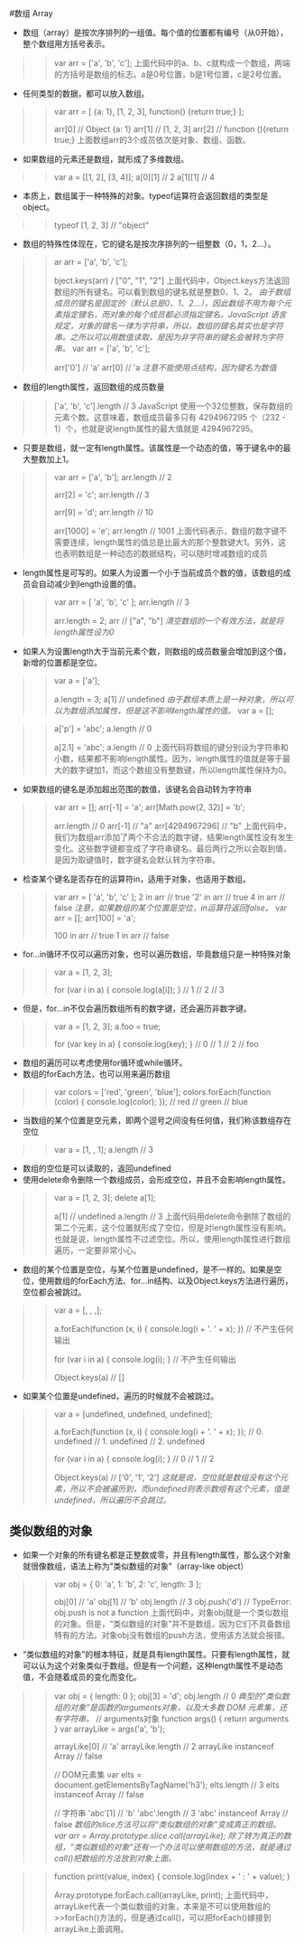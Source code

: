 ﻿#数组 Array
* 数组（array）是按次序排列的一组值。每个值的位置都有编号（从0开始），整个数组用方括号表示。
>> var arr = ['a', 'b', 'c'];
> 上面代码中的a、b、c就构成一个数组，两端的方括号是数组的标志。a是0号位置，b是1号位置，c是2号位置。
* 任何类型的数据，都可以放入数组。
>> var arr = [
>>   {a: 1},
>>   [1, 2, 3],
>>   function() {return true;}
>> ];
>> 
>> arr[0] // Object {a: 1}
>> arr[1] // [1, 2, 3]
>> arr[2] // function (){return true;}
> 上面数组arr的3个成员依次是对象、数组、函数。
* 如果数组的元素还是数组，就形成了多维数组。
>> var a = [[1, 2], [3, 4]];
>> a[0][1] // 2
>> a[1][1] // 4
* 本质上，数组属于一种特殊的对象。typeof运算符会返回数组的类型是object。
>> typeof [1, 2, 3] // "object"
* 数组的特殊性体现在，它的键名是按次序排列的一组整数（0，1，2...）。

>> ar arr = ['a', 'b', 'c'];
>> 
>> bject.keys(arr)
>> / ["0", "1", "2"]
> 上面代码中，Object.keys方法返回数组的所有键名。可以看到数组的键名就是整数0、1、2。
*由于数组成员的键名是固定的（默认总是0、1、2...），因此数组不用为每个元素指定键名，而对象的每个成员都必须指定键名。JavaScript 语言规定，对象的键名一律为字符串，所以，数组的键名其实也是字符串。之所以可以用数值读取，是因为非字符串的键名会被转为字符串。*
>> var arr = ['a', 'b', 'c'];
>> 
>> arr['0'] // 'a'
>> arr[0] // 'a
*注意不能使用点结构，因为键名为数值*
* 数组的length属性，返回数组的成员数量
>> ['a', 'b', 'c'].length // 3
> JavaScript 使用一个32位整数，保存数组的元素个数。这意味着，数组成员最多只有 4294967295 个（232 - 1）个，也就是说length属性的最大值就是 4294967295。

* 只要是数组，就一定有length属性。该属性是一个动态的值，等于键名中的最大整数加上1。
>> var arr = ['a', 'b'];
>> arr.length // 2
>> 
>> arr[2] = 'c';
>> arr.length // 3
>> 
>> arr[9] = 'd';
>> arr.length // 10
>> 
>> arr[1000] = 'e';
>> arr.length // 1001
> 上面代码表示，数组的数字键不需要连续，length属性的值总是比最大的那个整数键大1。另外，这也表明数组是一种动态的数据结构，可以随时增减数组的成员
* length属性是可写的。如果人为设置一个小于当前成员个数的值，该数组的成员会自动减少到length设置的值。    
>> var arr = [ 'a', 'b', 'c' ];
>> arr.length // 3
>> 
>> arr.length = 2;
>> arr // ["a", "b"]
*清空数组的一个有效方法，就是将length属性设为0*
* 如果人为设置length大于当前元素个数，则数组的成员数量会增加到这个值，新增的位置都是空位。
>> var a = ['a'];
>> 
>> a.length = 3;
>> a[1] // undefined
*由于数组本质上是一种对象，所以可以为数组添加属性，但是这不影响length属性的值。*
>> var a = [];

>> a['p'] = 'abc';
>> a.length // 0
>> 
>> a[2.1] = 'abc';
>> a.length // 0
> 上面代码将数组的键分别设为字符串和小数，结果都不影响length属性。因为，length属性的值就是等于最大的数字键加1，而这个数组没有整数键，所以length属性保持为0。
* 如果数组的键名是添加超出范围的数值，该键名会自动转为字符串
>> var arr = [];
>> arr[-1] = 'a';
>> arr[Math.pow(2, 32)] = 'b';
>> 
>> arr.length // 0
>> arr[-1] // "a"
>> arr[4294967296] // "b"
> 上面代码中，我们为数组arr添加了两个不合法的数字键，结果length属性没有发生变化。这些数字键都变成了字符串键名。最后两行之所以会取到值，是因为取键值时，数字键名会默认转为字符串。

* 检查某个键名是否存在的运算符in，适用于对象，也适用于数组。
>> var arr = [ 'a', 'b', 'c' ];
>> 2 in arr  // true
>> '2' in arr // true
>> 4 in arr // false
*注意，如果数组的某个位置是空位，in运算符返回false。*
>> var arr = [];
>> arr[100] = 'a';
>> 
>> 100 in arr // true
>> 1 in arr // false
* for...in循环不仅可以遍历对象，也可以遍历数组，毕竟数组只是一种特殊对象
>> var a = [1, 2, 3];
>> 
>> for (var i in a) {
>>   console.log(a[i]);
>> }
>> // 1
>> // 2
>> // 3
* 但是，for...in不仅会遍历数组所有的数字键，还会遍历非数字键。
>> var a = [1, 2, 3];
>> a.foo = true;
>> 
>> for (var key in a) {
>>   console.log(key);
>> }
>> // 0
>> // 1
>> // 2
>> // foo
* 数组的遍历可以考虑使用for循环或while循环。
* 数组的forEach方法，也可以用来遍历数组
>> var colors = ['red', 'green', 'blue'];
>> colors.forEach(function (color) {
>>   console.log(color);
>> });
>> // red
>> // green
>> // blue
* 当数组的某个位置是空元素，即两个逗号之间没有任何值，我们称该数组存在空位
>> var a = [1, , 1];
>> a.length // 3
* 数组的空位是可以读取的，返回undefined
* 使用delete命令删除一个数组成员，会形成空位，并且不会影响length属性。
>> var a = [1, 2, 3];
>> delete a[1];
>> 
>> a[1] // undefined
>> a.length // 3
> 上面代码用delete命令删除了数组的第二个元素，这个位置就形成了空位，但是对length属性没有影响。也就是说，length属性不过滤空位。所以，使用length属性进行数组遍历，一定要非常小心。
* 数组的某个位置是空位，与某个位置是undefined，是不一样的。如果是空位，使用数组的forEach方法、for...in结构、以及Object.keys方法进行遍历，空位都会被跳过。
>> var a = [, , ,];
>> 
>> a.forEach(function (x, i) {
>>   console.log(i + '. ' + x);
>> })
>> // 不产生任何输出
>> 
>> for (var i in a) {
>>   console.log(i);
>> }
>> // 不产生任何输出
>> 
>> Object.keys(a)
>> // []
* 如果某个位置是undefined，遍历的时候就不会被跳过。
>> var a = [undefined, undefined, undefined];
>> 
>> a.forEach(function (x, i) {
>>   console.log(i + '. ' + x);
>> });
>> // 0. undefined
>> // 1. undefined
>> // 2. undefined
>> 
>> for (var i in a) {
>>   console.log(i);
>> }
>> // 0
>> // 1
>> // 2
>> 
>> Object.keys(a)
>> // ['0', '1', '2']
> *这就是说，空位就是数组没有这个元素，所以不会被遍历到，而undefined则表示数组有这个元素，值是undefined，所以遍历不会跳过。*

## 类似数组的对象
* 如果一个对象的所有键名都是正整数或零，并且有length属性，那么这个对象就很像数组，语法上称为“类似数组的对象”（array-like object）
>> var obj = {
>>   0: 'a',
>>   1: 'b',
>>   2: 'c',
>>   length: 3
>> };
>> 
>> obj[0] // 'a'
>> obj[1] // 'b'
>> obj.length // 3
>> obj.push('d') // TypeError: obj.push is not a function
> 上面代码中，对象obj就是一个类似数组的对象。但是，“类似数组的对象”并不是数组，因为它们不具备数组特有的方法。对象obj没有数组的push方法，使用该方法就会报错。
* “类似数组的对象”的根本特征，就是具有length属性。只要有length属性，就可以认为这个对象类似于数组。但是有一个问题，这种length属性不是动态值，不会随着成员的变化而变化。
>> var obj = {
>>   length: 0
>> };
>> obj[3] = 'd';
>> obj.length // 0
*典型的“类似数组的对象”是函数的arguments对象，以及大多数 DOM 元素集，还有字符串。*
>> // arguments对象
>> function args() { return arguments }
>> var arrayLike = args('a', 'b');
>> 
>> arrayLike[0] // 'a'
>> arrayLike.length // 2
>> arrayLike instanceof Array // false
>> 
>> // DOM元素集
>> var elts = document.getElementsByTagName('h3');
>> elts.length // 3
>> elts instanceof Array // false
>> 
>> // 字符串
>> 'abc'[1] // 'b'
>> 'abc'.length // 3
>> 'abc' instanceof Array // false
*数组的slice方法可以将“类似数组的对象”变成真正的数组。* 
> *var arr = Array.prototype.slice.call(arrayLike);*
*除了转为真正的数组，“类似数组的对象”还有一个办法可以使用数组的方法，就是通过call()把数组的方法放到对象上面。*

>>function print(value, index) {
>>  console.log(index + ' : ' + value);
>>}
>>
>>Array.prototype.forEach.call(arrayLike, print);
>>上面代码中，arrayLike代表一个类似数组的对象，本来是不可以使用数组的>>forEach()方法的，但是通过call()，可以把forEach()嫁接到arrayLike上面调用。